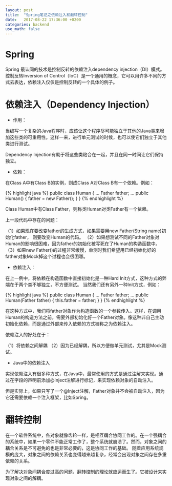 ```yaml
---
layout: post
title:  "Spring笔记之依赖注入和翻转控制"
date:   2017-08-22 17:36:00 +0200
categories: backend
use_math: false
---
```


Spring
======

Spring 最认同的技术是控制反转的依赖注入dependency injection（DI）模式。控制反转Inversion of Control（IoC）是一个通用的概念，它可以用许多不同的方式去表达，依赖注入仅仅是控制反转的一个具体的例子。

依赖注入（Dependency Injection）
=========

* 作用：

当编写一个复杂的Java程序时，应该让这个程序尽可能独立于其他的Java类来增加这些类的可重用性。这样一来，进行单元测试的时候，也可以使它们独立于其他类进行测试。

Dependency Injection有助于将这些类粘合在一起，并且在同一时间让它们保持独立。


* 依赖：

在Class A中有Class B的实例，则成Class A对Class B有一个依赖。例如：

{% highlight java %}
public class Human {
    ...
    Father father;
    ...
    public Human() {
        father = new Father();
    }
}
{% endhighlight %}

Class Human中有Class Father，则称类Human对类Father有一个依赖。

上一段代码中存在的问题：

（1）如果现在要改变father的生成方式，如果需要用new Father(String name)初始化father， 则要改变Human的代码。
（2）如果想测试不同的Father对象对Human的影响很困难，因为father的初始化被写死在了Human的构造函数中。
（3）如果new Father()的过程非常缓慢，单测时我们希望用已经初始化好的father对象Mock掉这个过程也会很困哪。

* 依赖注入：

在上一例中，将依赖在构造函数中直接初始化是一种Hard Init方式，这种方式的弊端在于两个类不够独立，不方便测试。
当然我们还有另外一种Init方式，例如：

{% highlight java %}
public class Human {
    ...
    Father father;
    ...
    public Human(Father father) {
        this.father = father;
    }
}
{% endhighlight %}

在这种方式中，我们将father对象作为构造函数的一个参数传入。这样，在调用Human的构造方法之前，需要外部初始化好一个Father对象。像这种非自己主动初始化依赖，而是通过外部来传入依赖的方式被称之为依赖注入。

依赖注入的好处在于：

（1）将依赖之间解耦
（2）因为已经解耦，所以方便做单元测试，尤其是Mock测试。

* Java中的依赖注入

实现依赖注入有很多种方式，在Java中，最常使用的方式是通过注解来实现。通过在字段的声明前添加@Inject注解进行标记，来实现依赖对象的自动注入。

但是实际上，如果只写了一个@Inject注解，Father对象并不会被自动注入，因为它还需要依赖一个注入框架，比如Spring。

翻转控制
=======

在一个软件系统中，各对象就像齿轮一样，是相互耦合协同工作的。在一个强耦合的系统中，如果一个零件不能正常工作了，整个系统就崩溃了。然而，对象之间的耦合关系是不可避免的也是非常必要的，这是协同工作的基础。
随着应用系统规模的庞大，对象之间的依赖关系也变得越来越复杂，经常会出现对象之间存在多重依赖的关系。

为了解决对象间耦合度过高的问题，翻转控制的理论就应运而生了。它被设计来实现对象之间的解耦。